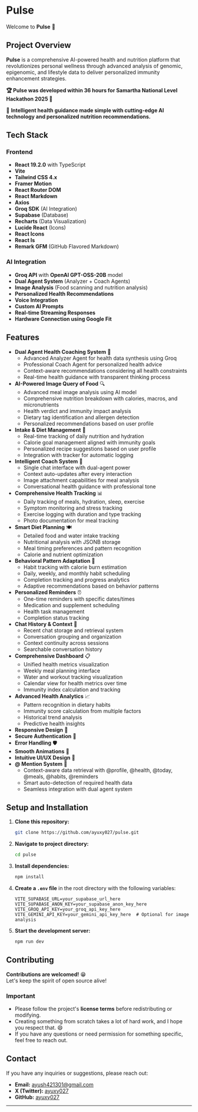# Pulse  
Welcome to **Pulse** 🥑

## Project Overview  
**Pulse** is a comprehensive AI-powered health and nutrition platform that revolutionizes personal wellness through advanced analysis of genomic, epigenomic, and lifestyle data to deliver personalized immunity enhancement strategies.  

**🏆 Pulse was developed within 36 hours for Samartha National Level Hackathon 2025 🎉**

🌿 **Intelligent health guidance made simple with cutting-edge AI technology and personalized nutrition recommendations.**  

## Tech Stack  

### **Frontend**  
- **React 19.2.0** with TypeScript  
- **Vite**  
- **Tailwind CSS 4.x**  
- **Framer Motion**  
- **React Router DOM**  
- **React Markdown**  
- **Axios**  
- **Groq SDK** (AI Integration)  
- **Supabase** (Database)  
- **Recharts** (Data Visualization)  
- **Lucide React** (Icons)  
- **React Icons**  
- **React Is**  
- **Remark GFM** (GitHub Flavored Markdown)  

### **AI Integration**  
- **Groq API** with **OpenAI GPT-OSS-20B** model  
- **Dual Agent System** (Analyzer + Coach Agents)  
- **Image Analysis** (Food scanning and nutrition analysis)  
- **Personalized Health Recommendations**  
- **Voice Integration** 
- **Custom AI Prompts**  
- **Real-time Streaming Responses**  
- **Hardware Connection using Google Fit**

## Features  
- **Dual Agent Health Coaching System** 🤖  
  - Advanced Analyzer Agent for health data synthesis using Groq
  - Professional Coach Agent for personalized health advice
  - Context-aware recommendations considering all health constraints
  - Real-time health guidance with transparent thinking process
- **AI-Powered Image Query of Food** 🔍  
  - Advanced meal image analysis using AI model
  - Comprehensive nutrition breakdown with calories, macros, and micronutrients
  - Health verdict and immunity impact analysis
  - Dietary tag identification and allergen detection
  - Personalized recommendations based on user profile
- **Intake & Diet Management** 🥤  
  - Real-time tracking of daily nutrition and hydration
  - Calorie goal management aligned with immunity goals
  - Personalized recipe suggestions based on user profile
  - Integration with tracker for automatic logging
- **Intelligent Coach System** 💬  
  - Single chat interface with dual-agent power
  - Context auto-updates after every interaction
  - Image attachment capabilities for meal analysis
  - Conversational health guidance with professional tone
- **Comprehensive Health Tracking** 📊  
  - Daily tracking of meals, hydration, sleep, exercise
  - Symptom monitoring and stress tracking
  - Exercise logging with duration and type tracking
  - Photo documentation for meal tracking
- **Smart Diet Planning** 🍽️  
  - Detailed food and water intake tracking
  - Nutritional analysis with JSONB storage
  - Meal timing preferences and pattern recognition
  - Calorie and nutrient optimization
- **Behavioral Pattern Adaptation** 🧠  
  - Habit tracking with calorie burn estimation
  - Daily, weekly, and monthly habit scheduling
  - Completion tracking and progress analytics
  - Adaptive recommendations based on behavior patterns
- **Personalized Reminders** ⏰  
  - One-time reminders with specific dates/times
  - Medication and supplement scheduling
  - Health task management
  - Completion status tracking
- **Chat History & Context** 💭  
  - Recent chat storage and retrieval system
  - Conversation grouping and organization
  - Context continuity across sessions
  - Searchable conversation history
- **Comprehensive Dashboard** 📋  
  - Unified health metrics visualization
  - Weekly meal planning interface
  - Water and workout tracking visualization
  - Calendar view for health metrics over time
  - Immunity index calculation and tracking
- **Advanced Health Analytics** 📈  
  - Pattern recognition in dietary habits
  - Immunity score calculation from multiple factors
  - Historical trend analysis
  - Predictive health insights
- **Responsive Design** 📱  
- **Secure Authentication** 🔐  
- **Error Handling** 🛡️  
- **Smooth Animations** 🌈  
- **Intuitive UI/UX Design** 🎨  
- **@ Mention System** 📌  
  - Context-aware data retrieval with @profile, @health, @today, @meals, @habits, @reminders
  - Smart auto-detection of required health data
  - Seamless integration with dual agent system

## Setup and Installation  
1. **Clone this repository:**  
   ```bash
   git clone https://github.com/ayuxy027/pulse.git
   ```
2. **Navigate to project directory:**  
   ```bash
   cd pulse
   ```
3. **Install dependencies:**  
   ```bash
   npm install
   ```
4. **Create a `.env` file** in the root directory with the following variables:  
   ```env
   VITE_SUPABASE_URL=your_supabase_url_here
   VITE_SUPABASE_ANON_KEY=your_supabase_anon_key_here
   VITE_GROQ_API_KEY=your_groq_api_key_here
   VITE_GEMINI_API_KEY=your_gemini_api_key_here  # Optional for image analysis
   ```
5. **Start the development server:**  
   ```bash
   npm run dev
   ```  

## Contributing  
**Contributions are welcomed!** 😁  
Let's keep the spirit of open source alive!  

### **Important**  
- Please follow the project's **license terms** before redistributing or modifying.  
- Creating something from scratch takes a lot of hard work, and I hope you respect that. 😄  
- If you have any questions or need permission for something specific, feel free to reach out.  

## Contact  
If you have any inquiries or suggestions, please reach out:  
- **Email:** [ayush421301@gmail.com](mailto:ayush421301@gmail.com)  
- **X (Twitter):** [ayuxy027](https://x.com/ayuxy027)  
- **GitHub:** [ayuxy027](https://github.com/ayuxy027)  

---